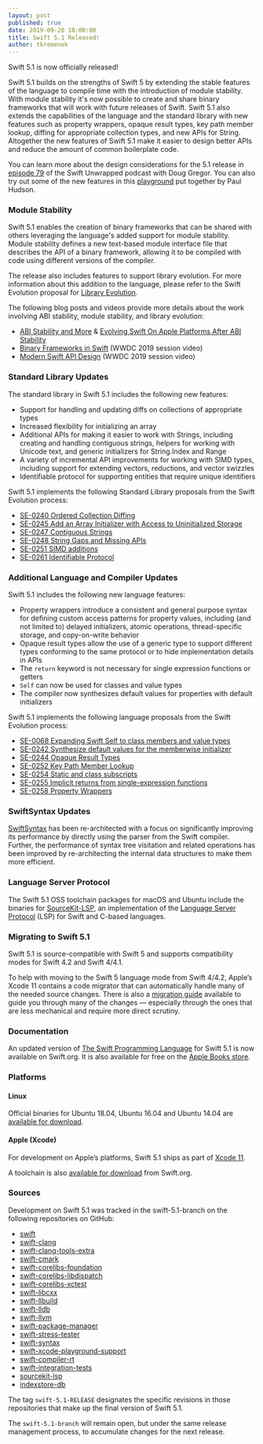 ```yaml
---
layout: post
published: true
date: 2019-09-20 10:00:00
title: Swift 5.1 Released!
author: tkremenek
---
```


Swift 5.1 is now officially released!

Swift 5.1 builds on the strengths of Swift 5 by extending the stable features of the language to compile time with the introduction of module stability.  With module stability it's now possible to create and share binary frameworks that will work with future releases of Swift.  Swift 5.1 also extends the capabilities of the language and the standard library with new features such as property wrappers, opaque result types, key path member lookup, diffing for appropriate collection types, and new APIs for String.  Altogether the new features of Swift 5.1 make it easier to design better APIs and reduce the amount of common boilerplate code.

You can learn more about the design considerations for the 5.1 release in [episode 79](https://spec.fm/podcasts/swift-unwrapped/308610) of the Swift Unwrapped podcast with Doug Gregor.  You can also try out some of the new features in this [playground](https://github.com/twostraws/whats-new-in-swift-5-1) put together by Paul Hudson.

### Module Stability

Swift 5.1 enables the creation of binary frameworks that can be shared with others leveraging the language's added support for module stability.  Module stability defines a new text-based module interface file that describes the API of a binary framework, allowing it to be compiled with code using different versions of the compiler.

The release also includes features to support library evolution. For more information about this addition to the language, please refer to the Swift Evolution proposal for [Library Evolution](https://github.com/apple/swift-evolution/blob/master/proposals/0260-library-evolution.md).

The following blog posts and videos provide more details about the work involving ABI stability, module stability, and library evolution:

* [ABI Stability and More](/blog/abi-stability-and-more/) & [Evolving Swift On Apple Platforms After ABI Stability](/blog/abi-stability-and-apple/)
* [Binary Frameworks in Swift](https://developer.apple.com/videos/play/wwdc2019/416/) (WWDC 2019 session video)
* [Modern Swift API Design](https://developer.apple.com/videos/play/wwdc2019/415/) (WWDC 2019 session video)

### Standard Library Updates

The standard library in Swift 5.1 includes the following new features:

* Support for handling and updating diffs on collections of appropriate types
* Increased flexibility for initializing an array
* Additional APIs for making it easier to work with Strings, including creating and handling contiguous strings, helpers for working with Unicode text, and generic initializers for String.Index and Range
* A variety of incremental API improvements for working with SIMD types, including support for extending vectors, reductions, and vector swizzles
* Identifiable protocol for supporting entities that require unique identifiers

Swift 5.1 implements the following Standard Library proposals from the Swift Evolution process:

* [SE-0240 Ordered Collection Diffing](https://github.com/apple/swift-evolution/blob/master/proposals/0240-ordered-collection-diffing.md)
* [SE-0245 Add an Array Initializer with Access to Uninitialized Storage](https://github.com/apple/swift-evolution/blob/master/proposals/0245-array-uninitialized-initializer.md)
* [SE-0247 Contiguous Strings](https://github.com/apple/swift-evolution/blob/master/proposals/0247-contiguous-strings.md)
* [SE-0248 String Gaps and Missing APIs](https://github.com/apple/swift-evolution/blob/master/proposals/0248-string-gaps-missing-apis.md)
* [SE-0251 SIMD additions](https://github.com/apple/swift-evolution/blob/master/proposals/0251-simd-additions.md)
* [SE-0261 Identifiable Protocol](https://github.com/apple/swift-evolution/blob/master/proposals/0261-identifiable.md)

### Additional Language and Compiler Updates

Swift 5.1 includes the following new language features:

* Property wrappers introduce a consistent and general purpose syntax for defining custom access patterns for property values, including (and not limited to) delayed initializers, atomic operations, thread-specific storage, and copy-on-write behavior
* Opaque result types allow the use of a generic type to support different types conforming to the same protocol or to hide implementation details in APIs
* The `return` keyword is not necessary for single expression functions or getters
* `Self` can now be used for classes and value types
* The compiler now synthesizes default values for properties with default initializers

Swift 5.1 implements the following language proposals from the Swift Evolution process:

* [SE-0068 Expanding Swift Self to class members and value types](https://github.com/apple/swift-evolution/blob/master/proposals/0068-universal-self.md)
* [SE-0242 Synthesize default values for the memberwise initializer](https://github.com/apple/swift-evolution/blob/master/proposals/0242-default-values-memberwise.md)
*  [SE-0244 Opaque Result Types](https://github.com/apple/swift-evolution/blob/master/proposals/0244-opaque-result-types.md)
* [SE-0252 Key Path Member Lookup](https://github.com/apple/swift-evolution/blob/master/proposals/0252-keypath-dynamic-member-lookup.md)
* [SE-0254 Static and class subscripts](https://github.com/apple/swift-evolution/blob/master/proposals/0254-static-subscripts.md)
* [SE-0255 Implicit returns from single-expression functions](https://github.com/apple/swift-evolution/blob/master/proposals/0255-omit-return.md)
* [SE-0258 Property Wrappers](https://github.com/apple/swift-evolution/blob/master/proposals/0258-property-wrappers.md)

### SwiftSyntax Updates

[SwiftSyntax](https://github.com/apple/swift-syntax) has been re-architected with a focus on significantly improving its performance by directly using the parser from the Swift compiler.  Further, the performance of syntax tree visitation and related operations has been improved by re-architecting the internal data structures to make them more efficient.

### Language Server Protocol

The Swift 5.1 OSS toolchain packages for macOS and Ubuntu include the binaries for [SourceKit-LSP](https://github.com/apple/sourcekit-lsp), an implementation of the [Language Server Protocol](https://microsoft.github.io/language-server-protocol/) (LSP) for Swift and C-based languages.

### Migrating to Swift 5.1

Swift 5.1 is source-compatible with Swift 5 and supports compatibility modes for Swift 4.2 and Swift 4/4.1.

To help with moving to the Swift 5 language mode from Swift 4/4.2, Apple’s Xcode 11 contains a code migrator that can automatically handle many of the needed source changes. There is also a [migration guide](/migration-guide-swift5/) available to guide you through many of the changes — especially through the ones that are less mechanical and require more direct scrutiny.

### Documentation

An updated version of [The Swift Programming Language](https://docs.swift.org/swift-book/) for Swift 5.1 is now available on Swift.org. It is also available for free on the [Apple Books store](https://itunes.apple.com/us/book/the-swift-programming-language/id881256329?mt=11).

### Platforms

#### Linux

Official binaries for Ubuntu 18.04, Ubuntu 16.04 and Ubuntu 14.04 are [available for download](/download/).

#### Apple (Xcode)

For development on Apple’s platforms, Swift 5.1 ships as part of [Xcode 11](https://itunes.apple.com/app/xcode/id497799835).

A toolchain is also [available for download](/download/) from Swift.org.

### Sources

Development on Swift 5.1 was tracked in the swift-5.1-branch on the following repositories on GitHub:

* [swift](https://github.com/apple/swift)
* [swift-clang](https://github.com/apple/swift-clang)
* [swift-clang-tools-extra](https://github.com/apple/swift-clang-tools-extra)
* [swift-cmark](https://github.com/apple/swift-cmark)
* [swift-corelibs-foundation](https://github.com/apple/swift-corelibs-foundation)
* [swift-corelibs-libdispatch](https://github.com/apple/swift-corelibs-libdispatch)
* [swift-corelibs-xctest](https://github.com/apple/swift-corelibs-xctest)
* [swift-libcxx](https://github.com/apple/swift-libcxx)
* [swift-llbuild](https://github.com/apple/swift-llbuild)
* [swift-lldb](https://github.com/apple/swift-lldb)
* [swift-llvm](https://github.com/apple/swift-llvm)
* [swift-package-manager](https://github.com/apple/swift-package-manager)
* [swift-stress-tester](https://github.com/apple/swift-stress-tester)
* [swift-syntax](https://github.com/apple/swift-syntax)
* [swift-xcode-playground-support](https://github.com/apple/swift-xcode-playground-support)
* [swift-compiler-rt](https://github.com/apple/swift-compiler-rt)
* [swift-integration-tests](https://github.com/apple/swift-integration-tests)
* [sourcekit-lsp](https://github.com/apple/sourcekit-lsp)
* [indexstore-db](https://github.com/apple/indexstore-db)

The tag `swift-5.1-RELEASE` designates the specific revisions in those repositories that make up the final version of Swift 5.1.

The `swift-5.1-branch` will remain open, but under the same release management process, to accumulate changes for the next release.
